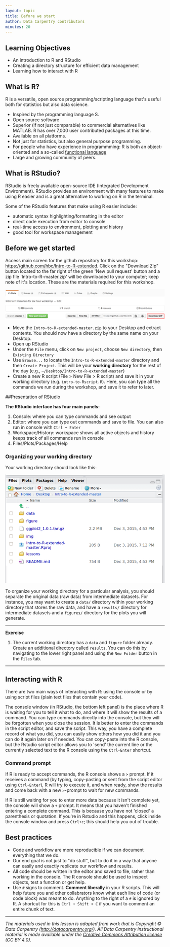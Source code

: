 ```yaml
---
layout: topic
title: Before we start
author: Data Carpentry contributors
minutes: 20
---
```


## Learning Objectives

* An introduction to R and RStudio
* Creating a directory structure for efficient data management
* Learning how to interact with R

## What is R?

R is a versatile, open source programming/scripting language that's useful both
for statistics but also data science. 

* Inspired by the programming language S.
* Open source software 
* Superior (if not just comparable) to commercial alternatives like MATLAB. R has over 7,000
  user contributed packages at this time. 
* Available on all platforms.
* Not just for statistics, but also general purpose programming.
* For people who have experience in programmming: R is both an object-oriented
  and a so-called [functional language](http://adv-r.had.co.nz/Functional-programming.html)
* Large and growing community of peers.


## What is RStudio?

RStudio is freely available open-source IDE (Integrated Development Environment). RStudio provides an environment with many features to make using R easier and is a great alternative to working on R in the terminal. 

Some of the RStudio features that make using R easier include:

* automatic syntax highlighting/formatting in the editor
* direct code execution from editor to console
* real-time access to environment, plotting and history
* good tool for workspace management

## Before we get started

Access main screen for the github repository for this workshop: https://github.com/hbc/Intro-to-R-extended. Click on the "Download Zip" button located to the far right of the green 'New pull request' button and a zip file 'Intro-to-R-master.zip' will be downloaded to your computer; keep note of it's location. These are the materials required for this workshop.

![Download zip](../img/download_zip.png)


* Move the `Intro-to-R-extended-master.zip` to your Desktop and extract contents. You should now have a directory by the same name on your Desktop.
* Open up RStudio
* Under the `File` menu, click on `New project`, choose `New directory`, then
  `Existing Directory`
* Use `Browse...` to locate the `Intro-to-R-extended-master` directory and then `Create Project`. This will be your **working directory** for the rest of the day
  (e.g., `~/Desktop/Intro-to-R-extended-master`)
* Create a new R script (File > New File > R script) and save it in your working
  directory (e.g. `intro-to-Rscript.R`). Here, you can type all the commands we run during the workshop, and save it to refer to later.

##Presentation of RStudio

**The RStudio interface has four main panels:**

1. Console: where you can type commands and see output
2. Editor: where you can type out commands and save to file. You can also run in console with `Ctrl + Enter`
3. Workspace/History: workspace shows all active objects and history keeps track of all commands run in console
4. Files/Plots/Packages/Help

### Organizing your working directory

Your working directory should look like this:

![How it should look like at the beginning of this lesson](../img/r_starting_how_it_should_look.png)

To organize your working directory for a particular analysis, you should separate the original data (raw data) from intermediate datasets. For instance, you may want
to create a `data/` directory within your working directory that stores the raw
data, and have a `results/` directory for intermediate datasets and a
`figures/` directory for the plots you will generate.

***
**Exercise**

1. The current working directory has a `data` and `figure` folder already. Create an additional directory called `results`. You can do this by navigating to the lower right panel and using the `New Folder` button in the `Files` tab.

***

## Interacting with R

There are two main ways of interacting with R: using the console or by using
script files (plain text files that contain your code).

The console window (in RStudio, the bottom left panel) is the place where R is
waiting for you to tell it what to do, and where it will show the results of a
command.  You can type commands directly into the console, but they will be
forgotten when you close the session. It is better to enter the commands in the
script editor, and save the script. This way, you have a complete record of what
you did, you can easily show others how you did it and you can do it again later
on if needed. You can copy-paste into the R console, but the Rstudio script
editor allows you to 'send' the current line or the currently selected text to
the R console using the `Ctrl-Enter` shortcut.

### Command prompt

If R is ready to accept commands, the R console shows a `>` prompt. If it
receives a command (by typing, copy-pasting or sent from the script editor using
`Ctrl-Enter`), R will try to execute it, and when ready, show the results and
come back with a new `>`-prompt to wait for new commands.

If R is still waiting for you to enter more data because it isn't complete yet,
the console will show a `+` prompt. It means that you haven't finished entering
a complete command. This is because you have not 'closed' a parenthesis or
quotation. If you're in Rstudio and this happens, click inside the console
window and press `Ctrl+c`; this should help you out of trouble.

## Best practices

* Code and workflow are more reproducible if we can document everything that we do.
* Our end goal is not just to "do stuff", but to do it in a way that anyone can easily and exactly replicate our workflow and results. 
* All code should be written in the editor and saved to file, rather than working in the console. The R console should be used to inspect objects, test a function or get help. 
* Use `#` signs to comment. **Comment liberally** in your R scripts. This will help future you and other collabrators know what each line of code (or code block) was meant to do. Anything to the right of a `#` is ignored by R. A shortcut for this is `Ctrl + Shift + C` if you want to comment an entire chunk of text.

---
*The materials used in this lesson is adapted from work that is Copyright © Data Carpentry (http://datacarpentry.org/). 
All Data Carpentry instructional material is made available under the [Creative Commons Attribution license](https://creativecommons.org/licenses/by/4.0/) (CC BY 4.0).*

